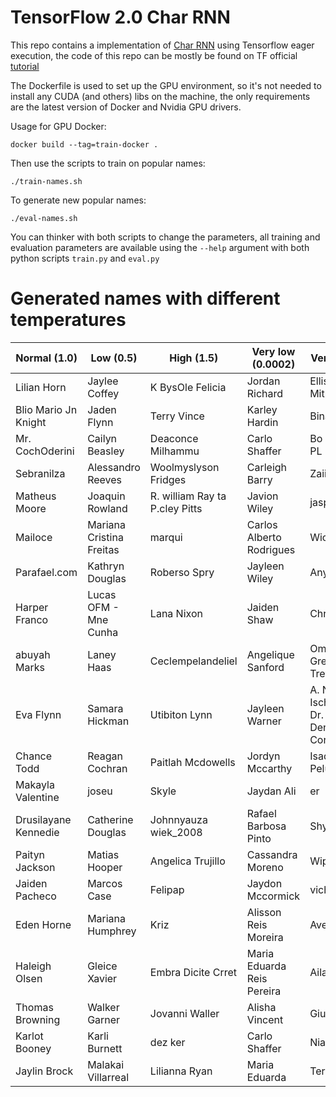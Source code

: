 
# TensorFlow 2.0 Char RNN
This repo contains a implementation of [Char RNN](http://karpathy.github.io/2015/05/21/rnn-effectiveness/) using Tensorflow eager execution, the code of this repo can be mostly be found on TF official [tutorial](https://www.tensorflow.org/beta/tutorials/text/text_generation)

The Dockerfile is used to set up the GPU environment, so it's not needed to install any CUDA (and others) libs on the machine, the only requirements are the latest version of Docker and Nvidia GPU drivers.

Usage for GPU Docker:
```
docker build --tag=train-docker .
``` 
Then use the scripts to train on popular names:
```
./train-names.sh
``` 
To generate new popular names:
```
./eval-names.sh
```
You can thinker with both scripts to change the parameters, all training and evaluation parameters are available using the `--help` argument with both python scripts `train.py` and `eval.py`

# Generated names with different temperatures

| Normal (1.0)         | Low (0.5)                | High (1.5)                     | Very low (0.0002)          | Very High (1.8)                                       |
|----------------------|--------------------------|--------------------------------|----------------------------|-------------------------------------------------------|
| Lilian Horn          | Jaylee Coffey            | K BysOle Felicia               | Jordan Richard             | Ellis Jornan Mitpcostagenes                           |
| Blio Mario Jn Knight | Jaden Flynn              | Terry Vince                    | Karley Hardin              | Bina Sartre                                           |
| Mr. CochOderini      | Cailyn Beasley           | Deaconce Milhammu              | Carlo Shaffer              | Bo Garnnawn PL                                        |
| Sebranilza           | Alessandro Reeves        | Woolmyslyson Fridges           | Carleigh Barry             | Zaii Hammond                                          |
| Matheus Moore        | Joaquin Rowland          | R. william Ray ta P.cley Pitts | Javion Wiley               | jasper                                                |
| Mailoce              | Mariana Cristina Freitas | marqui                         | Carlos Alberto Rodrigues   | Wickley                                               |
| Parafael.com         | Kathryn Douglas          | Roberso Spry                   | Jayleen Wiley              | Anya Humphrey                                         |
| Harper Franco        | Lucas OFM - Mne Cunha    | Lana Nixon                     | Jaiden Shaw                | Chrade X                                              |
| abuyah Marks         | Laney Haas               | Ceclempelandeliel              | Angelique Sanford          | Omar Greenendrg Trefexden Prath                       |
| Eva Flynn            | Samara Hickman           | Utibiton Lynn                  | Jayleen Warner             | A. N Ischasseisa dos Dr. (M.M Denifessol Corey Duncad |
| Chance Todd          | Reagan Cochran           | Paitlah Mcdowells              | Jordyn Mccarthy            | Isador PelugadanovIria                                |
| Makayla Valentine    | joseu                    | Skyle                          | Jaydan Ali                 | er                                                    |
| Drusilayane Kennedie | Catherine Douglas        | Johnnyauza wiek_2008           | Rafael Barbosa Pinto       | Shyla Zamorim                                         |
| Paityn Jackson       | Matias Hooper            | Angelica Trujillo              | Cassandra Moreno           | Wipbiol Collins                                       |
| Jaiden Pacheco       | Marcos Case              | Felipap                        | Jaydon Mccormick           | vicher                                                |
| Eden Horne           | Mariana Humphrey         | Kriz                           | Alisson Reis Moreira       | Avelaits Salgaiz                                      |
| Haleigh Olsen        | Gleice Xavier            | Embra Dicite Crret             | Maria Eduarda Reis Pereira | Ailan                                                 |
| Thomas Browning      | Walker Garner            | Jovanni Waller                 | Alisha Vincent             | Giuliana Harvey                                       |
| Karlot Booney        | Karli Burnett            | dez ker                        | Carlo Shaffer              | Niakdin Yang                                          |
| Jaylin Brock         | Malakai Villarreal       | Lilianna Ryan                  | Maria Eduarda              | Terrajia039                                           |
